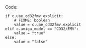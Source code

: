 Code:

    if c.uae_cd32fmv.explicit:
        # FIXME: boolean
        value = c.uae_cd32fmv.explicit
    elif c.amiga_model == "CD32/FMV":
        value = "true"
    else:
        value = "false"
